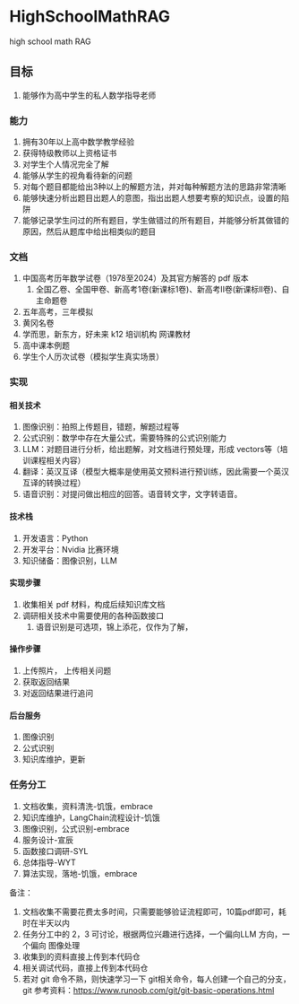 # HighSchoolMathRAG
high school math RAG

## 目标

1. 能够作为高中学生的私人数学指导老师

### 能力

1. 拥有30年以上高中数学教学经验
2. 获得特级教师以上资格证书
3. 对学生个人情况完全了解
4. 能够从学生的视角看待新的问题
5. 对每个题目都能给出3种以上的解题方法，并对每种解题方法的思路非常清晰
6. 能够快速分析出题目出题人的意图，指出出题人想要考察的知识点，设置的陷阱
7. 能够记录学生问过的所有题目，学生做错过的所有题目，并能够分析其做错的原因，然后从题库中给出相类似的题目

### 文档

1. 中国高考历年数学试卷（1978至2024）及其官方解答的  pdf 版本
   1. 全国乙卷、全国甲卷、新高考1卷(新课标1卷)、新高考Ⅱ卷(新课标Ⅱ卷)、自主命题卷
2. 五年高考，三年模拟
3. 黄冈名卷
4. 学而思，新东方，好未来 k12 培训机构 网课教材
5. 高中课本例题
6. 学生个人历次试卷（模拟学生真实场景）

### 实现

#### 相关技术

1. 图像识别：拍照上传题目，错题，解题过程等
2. 公式识别：数学中存在大量公式，需要特殊的公式识别能力
3. LLM：对题目进行分析，给出题解，对文档进行预处理，形成 vectors等（培训课程相关内容）
4. 翻译：英汉互译（模型大概率是使用英文预料进行预训练，因此需要一个英汉互译的转换过程）
5. 语音识别：对提问做出相应的回答。语音转文字，文字转语音。

#### 技术栈

1. 开发语言：Python
2. 开发平台：Nvidia 比赛环境
3. 知识储备：图像识别，LLM

#### 实现步骤

1. 收集相关 pdf 材料，构成后续知识库文档
2. 调研相关技术中需要使用的各种函数接口
   1. 语音识别是可选项，锦上添花，仅作为了解，

#### 操作步骤

1. 上传照片， 上传相关问题
2. 获取返回结果
3. 对返回结果进行追问

#### 后台服务

1. 图像识别
2. 公式识别
3. 知识库维护，更新

### 任务分工

1. 文档收集，资料清洗-饥饿，embrace
2. 知识库维护，LangChain流程设计-饥饿
3. 图像识别，公式识别-embrace
4. 服务设计-宣辰
5. 函数接口调研-SYL
6. 总体指导-WYT
7. 算法实现，落地-饥饿，embrace

备注：

1. 文档收集不需要花费太多时间，只需要能够验证流程即可，10篇pdf即可，耗时在半天以内
2. 任务分工中的 2，3 可讨论，根据两位兴趣进行选择，一个偏向LLM 方向，一个偏向 图像处理
3. 收集到的资料直接上传到本代码仓
4. 相关调试代码，直接上传到本代码仓
5. 若对 git 命令不熟，则快速学习一下 git相关命令，每人创建一个自己的分支，git 参考资料：https://www.runoob.com/git/git-basic-operations.html

